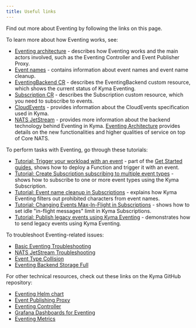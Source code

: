 ```yaml
---
title: Useful links
---
```


Find out more about Eventing by following the links on this page.

To learn more about how Eventing works, see:

- [Eventing architecture](../../../05-technical-reference/00-architecture/evnt-01-architecture.md) - describes how Eventing works and the main actors involved, such as the Eventing Controller and Event Publisher Proxy.
- [Event names](../../../05-technical-reference/evnt-01-event-names.md) - contains information about event names and event name cleanup.
- [EventingBackend CR](../../../05-technical-reference/00-custom-resources/evnt-02-eventingbackend.md) - describes the EventingBackend custom resource, which shows the current status of Kyma Eventing.
- [Subscription CR](../../../05-technical-reference/00-custom-resources/evnt-01-subscription.md) - describes the Subscription custom resource, which you need to subscribe to events.
- [CloudEvents](https://cloudevents.io/) - provides information about the CloudEvents specification used in Kyma.
- [NATS JetStream](https://docs.nats.io/nats-concepts/jetstream) - provides more information about the backend technology behind Eventing in Kyma. [Eventing Architecture](../../../05-technical-reference/00-architecture/evnt-01-architecture.md#jet-stream) provides details on the new functionalities and higher qualities of service on top of Core NATS.

To perform tasks with Eventing, go through these tutorials:

- [Tutorial: Trigger your workload with an event](../../../02-get-started/04-trigger-workload-with-event.md) - part of the [Get Started guides](../../../02-get-started), shows how to deploy a Function and trigger it with an event.
- [Tutorial: Create Subscription subscribing to multiple event types](../../../03-tutorials/00-eventing/evnt-02-subs-with-multiple-filters.md) - shows how to subscribe to one or more event types using the Kyma Subscription.
- [Tutorial: Event name cleanup in Subscriptions](../../../03-tutorials/00-eventing/evnt-03-type-cleanup.md) - explains how Kyma Eventing filters out prohibited characters from event names.
- [Tutorial: Changing Events Max-In-Flight in Subscriptions](../../../03-tutorials/00-eventing/evnt-04-change-max-in-flight-in-sub.md) - shows how to set idle "in-flight messages" limit in Kyma Subscriptions.
- [Tutorial: Publish legacy events using Kyma Eventing](../../../03-tutorials/00-eventing/evnt-05-send-legacy-events.md) - demonstrates how to send legacy events using Kyma Eventing.

To troubleshoot Eventing-related issues:
- [Basic Eventing Troubleshooting](../../../04-operation-guides/troubleshooting/eventing/evnt-01-eventing-troubleshooting.md)
- [NATS JetStream Troubleshooting](../../../04-operation-guides/troubleshooting/eventing/evnt-02-jetstream-troubleshooting.md)
- [Event Type Collision](../../../04-operation-guides/troubleshooting/eventing/evnt-03-type-collision.md)
- [Eventing Backend Storage Full](../../../04-operation-guides/troubleshooting/eventing/evnt-04-free-jetstream-storage.md)

For other technical resources, check out these links on the Kyma GitHub repository:

- [Eventing Helm chart](https://github.com/kyma-project/kyma/tree/main/resources/eventing)
- [Event Publishing Proxy](https://github.com/kyma-project/kyma/tree/main/components/event-publisher-proxy)
- [Eventing Controller](https://github.com/kyma-project/kyma/tree/main/components/eventing-controller)
- [Grafana Dashboards for Eventing](../../../04-operation-guides/operations/evnt-01-eventing-dashboards.md)
- [Eventing Metrics](../../../04-operation-guides/operations/evnt-02-eventing-metrics.md)
